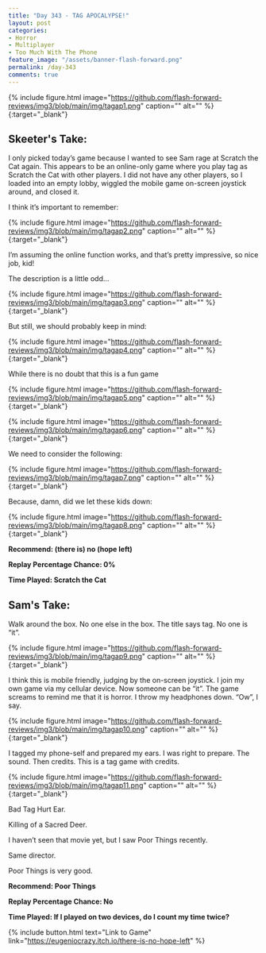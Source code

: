 ```yaml
---
title: "Day 343 - TAG APOCALYPSE!"
layout: post
categories:
- Horror
- Multiplayer
- Too Much With The Phone
feature_image: "/assets/banner-flash-forward.png"
permalink: /day-343
comments: true
---
```


{% include figure.html image="https://github.com/flash-forward-reviews/img3/blob/main/img/tagap1.png" caption="" alt="" %}{:target="_blank"}
 
## Skeeter's Take:

I only picked today’s game because I wanted to see Sam rage at Scratch the Cat again. This appears to be an online-only game where you play tag as Scratch the Cat with other players. I did not have any other players, so I loaded into an empty lobby, wiggled the mobile game on-screen joystick around, and closed it. 

I think it’s important to remember: 

{% include figure.html image="https://github.com/flash-forward-reviews/img3/blob/main/img/tagap2.png" caption="" alt="" %}{:target="_blank"}

I’m assuming the online function works, and that’s pretty impressive, so nice job, kid! 

The description is a little odd…

{% include figure.html image="https://github.com/flash-forward-reviews/img3/blob/main/img/tagap3.png" caption="" alt="" %}{:target="_blank"}

But still, we should probably keep in mind: 

{% include figure.html image="https://github.com/flash-forward-reviews/img3/blob/main/img/tagap4.png" caption="" alt="" %}{:target="_blank"}

While there is no doubt that this is a fun game

{% include figure.html image="https://github.com/flash-forward-reviews/img3/blob/main/img/tagap5.png" caption="" alt="" %}{:target="_blank"}

{% include figure.html image="https://github.com/flash-forward-reviews/img3/blob/main/img/tagap6.png" caption="" alt="" %}{:target="_blank"}

We need to consider the following: 

{% include figure.html image="https://github.com/flash-forward-reviews/img3/blob/main/img/tagap7.png" caption="" alt="" %}{:target="_blank"}

Because, damn, did we let these kids down: 

{% include figure.html image="https://github.com/flash-forward-reviews/img3/blob/main/img/tagap8.png" caption="" alt="" %}{:target="_blank"}

**Recommend: (there is) no (hope left)**

**Replay Percentage Chance: 0%**

**Time Played: Scratch the Cat**

## Sam's Take:

Walk around the box. No one else in the box. The title says tag. No one is “it”. 

{% include figure.html image="https://github.com/flash-forward-reviews/img3/blob/main/img/tagap9.png" caption="" alt="" %}{:target="_blank"}

I think this is mobile friendly, judging by the on-screen joystick. I join my own game via my cellular device. Now someone can be “it”. The game screams to remind me that it is horror. I throw my headphones down. “Ow”, I say.

{% include figure.html image="https://github.com/flash-forward-reviews/img3/blob/main/img/tagap10.png" caption="" alt="" %}{:target="_blank"}

I tagged my phone-self and prepared my ears. I was right to prepare. The sound. Then credits. This is a tag game with credits.

{% include figure.html image="https://github.com/flash-forward-reviews/img3/blob/main/img/tagap11.png" caption="" alt="" %}{:target="_blank"}

Bad Tag Hurt Ear.

Killing of a Sacred Deer.

I haven’t seen that movie yet, but I saw Poor Things recently.

Same director.

Poor Things is very good.

**Recommend: Poor Things**

**Replay Percentage Chance: No**

**Time Played: If I played on two devices, do I count my time twice?**

{% include button.html text="Link to Game" link="https://eugeniocrazy.itch.io/there-is-no-hope-left" %}